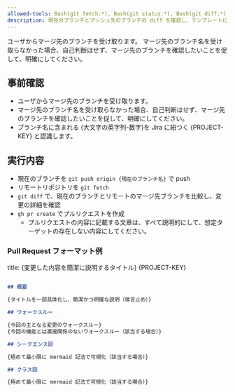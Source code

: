 ```yaml
---
allowed-tools: Bash(git fetch:*), Bash(git status:*), Bash(git diff:*), Bash(gh pr create:*)
description: 現在のブランチとプッシュ先のブランチの diff を確認し、テンプレートに従ってプルリクを出します。
---
```


ユーザからマージ先のブランチを受け取ります。
マージ先のブランチ名を受け取らなかった場合、自己判断はせず、マージ先のブランチを確認したいことを促して、明確にしてください。

## 事前確認

- ユーザからマージ先のブランチを受け取ります。
- マージ先のブランチ名を受け取らなかった場合、自己判断はせず、マージ先のブランチを確認したいことを促して、明確にしてください。
- ブランチ名に含まれる {大文字の英字列-数字}を Jira に紐つく {PROJECT-KEY} と認識します。

## 実行内容
- 現在のブランチを `git push origin {現在のブランチ名}` で push
- リモートリポジトリを `git fetch`
- `git diff` で、現在のブランチとリモートのマージ先ブランチを比較し、変更の詳細を確認
- `gh pr create` でプルリクエストを作成
  - プルリクエストの内容に記載する文章は、すべて説明的にして、想定ターゲットの存在しない内容にしてください。

### Pull Request フォーマット例
title: {変更した内容を簡潔に説明するタイトル} {PROJECT-KEY}

````markdown

## 概要

{タイトルを一部具体化し、簡潔かつ明確な説明（体言止め）}

## ウォークスルー

{今回の主となる変更のウォークスルー}
{今回の機能とは直接関係のないウォークスルー（該当する場合）}

## シークエンス図

{極めて最小限に mermaid 記法で可視化（該当する場合）}

## クラス図

{極めて最小限に mermaid 記法で可視化（該当する場合）}
````
